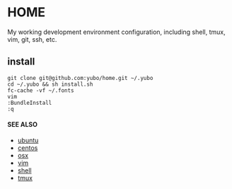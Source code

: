 # HOME
My working development environment configuration, including shell, tmux, vim, git, ssh, etc.

## install
```shell
git clone git@github.com:yubo/home.git ~/.yubo
cd ~/.yubo && sh install.sh
fc-cache -vf ~/.fonts
vim
:BundleInstall
:q
```

#### SEE ALSO
  * [ubuntu](docs/ubuntu.md)
  * [centos](docs/centos.md)
  * [osx](docs/osx.md)
  * [vim](docs/vim.md)
  * [shell](docs/shell.md)
  * [tmux](docs/tmux.md)
